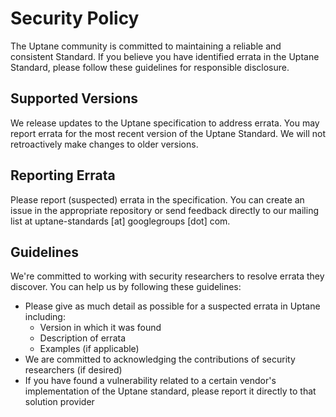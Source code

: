 # Security Policy

The Uptane community is committed to maintaining a reliable and consistent Standard. If you believe you have identified errata in the Uptane Standard, please follow these guidelines for responsible disclosure.

## Supported Versions

We release updates to the Uptane specification to address errata. You may report errata for the most recent version of the Uptane Standard. We will not retroactively make changes to older versions.

## Reporting Errata

Please report (suspected) errata in the specification. You can create an issue in the appropriate repository or send feedback directly to our mailing list at uptane-standards [at] googlegroups [dot] com.

## Guidelines

We're committed to working with security researchers to resolve errata they discover. You can help us by following these guidelines:

*   Please give as much detail as possible for a suspected errata in Uptane including:
     *  Version in which it was found
     *  Description of errata
     *  Examples (if applicable)
*   We are committed to acknowledging the contributions of security researchers (if desired)
*   If you have found a vulnerability related to a certain vendor's implementation of the Uptane standard, please report it directly to that solution provider
